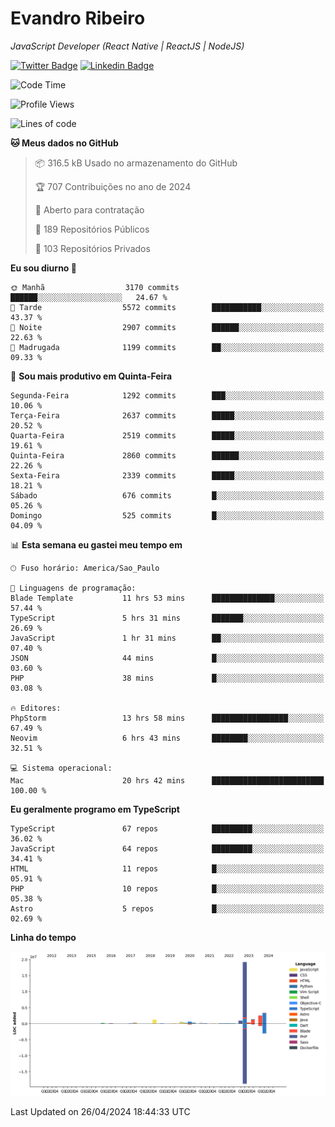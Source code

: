 # Evandro **Ribeiro**

*JavaScript Developer (React Native | ReactJS | NodeJS)*

[![Twitter Badge](https://img.shields.io/badge/-@ribeiroevandro-201B2D?style=flat-square&labelColor=201B2D&logo=twitter&logoColor=white&link=https://twitter.com/ribeiroevandro)](https://twitter.com/ribeiroevandro) 
[![Linkedin Badge](https://img.shields.io/badge/-Evandro%20Ribeiro-201B2D?style=flat-square&logo=Linkedin&logoColor=white&link=https://www.linkedin.com/in/ribeiroevandro)](https://www.linkedin.com/in/ribeiroevandro) 


<!--START_SECTION:waka-->
![Code Time](http://img.shields.io/badge/Code%20Time-3%2C834%20hrs%2055%20mins-blue)

![Profile Views](http://img.shields.io/badge/Visualizac%C3%B5es%20do%20perfil-0-blue)

![Lines of code](https://img.shields.io/badge/Desde%20o%20Hello%20World%20eu%20escrevi-30.7%20million%20linhas%20de%20c%C3%B3digo-blue)

**🐱 Meus dados no GitHub** 

> 📦 316.5 kB Usado no armazenamento do GitHub 
 > 
> 🏆 707 Contribuições no ano de 2024
 > 
> 💼 Aberto para contratação
 > 
> 📜 189 Repositórios Públicos 
 > 
> 🔑 103 Repositórios Privados 
 > 
**Eu sou diurno 🐤** 

```text
🌞 Manhã                  3170 commits        ██████░░░░░░░░░░░░░░░░░░░   24.67 % 
🌆 Tarde                  5572 commits        ███████████░░░░░░░░░░░░░░   43.37 % 
🌃 Noite                  2907 commits        ██████░░░░░░░░░░░░░░░░░░░   22.63 % 
🌙 Madrugada              1199 commits        ██░░░░░░░░░░░░░░░░░░░░░░░   09.33 % 
```
📅 **Sou mais produtivo em Quinta-Feira** 

```text
Segunda-Feira            1292 commits        ███░░░░░░░░░░░░░░░░░░░░░░   10.06 % 
Terça-Feira              2637 commits        █████░░░░░░░░░░░░░░░░░░░░   20.52 % 
Quarta-Feira             2519 commits        █████░░░░░░░░░░░░░░░░░░░░   19.61 % 
Quinta-Feira             2860 commits        ██████░░░░░░░░░░░░░░░░░░░   22.26 % 
Sexta-Feira              2339 commits        █████░░░░░░░░░░░░░░░░░░░░   18.21 % 
Sábado                   676 commits         █░░░░░░░░░░░░░░░░░░░░░░░░   05.26 % 
Domingo                  525 commits         █░░░░░░░░░░░░░░░░░░░░░░░░   04.09 % 
```


📊 **Esta semana eu gastei meu tempo em** 

```text
🕑︎ Fuso horário: America/Sao_Paulo

💬 Linguagens de programação: 
Blade Template           11 hrs 53 mins      ██████████████░░░░░░░░░░░   57.44 % 
TypeScript               5 hrs 31 mins       ███████░░░░░░░░░░░░░░░░░░   26.69 % 
JavaScript               1 hr 31 mins        ██░░░░░░░░░░░░░░░░░░░░░░░   07.40 % 
JSON                     44 mins             █░░░░░░░░░░░░░░░░░░░░░░░░   03.60 % 
PHP                      38 mins             █░░░░░░░░░░░░░░░░░░░░░░░░   03.08 % 

🔥 Editores: 
PhpStorm                 13 hrs 58 mins      █████████████████░░░░░░░░   67.49 % 
Neovim                   6 hrs 43 mins       ████████░░░░░░░░░░░░░░░░░   32.51 % 

💻 Sistema operacional: 
Mac                      20 hrs 42 mins      █████████████████████████   100.00 % 
```

**Eu geralmente programo em TypeScript** 

```text
TypeScript               67 repos            █████████░░░░░░░░░░░░░░░░   36.02 % 
JavaScript               64 repos            █████████░░░░░░░░░░░░░░░░   34.41 % 
HTML                     11 repos            █░░░░░░░░░░░░░░░░░░░░░░░░   05.91 % 
PHP                      10 repos            █░░░░░░░░░░░░░░░░░░░░░░░░   05.38 % 
Astro                    5 repos             █░░░░░░░░░░░░░░░░░░░░░░░░   02.69 % 
```



**Linha do tempo**

![Lines of Code chart](https://raw.githubusercontent.com/ribeiroevandro/ribeiroevandro/main/assets/bar_graph.png)


 Last Updated on 26/04/2024 18:44:33 UTC
<!--END_SECTION:waka-->
